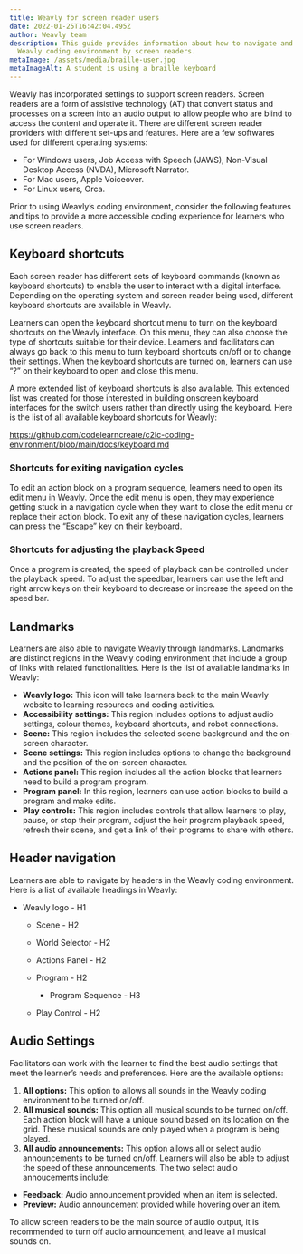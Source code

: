 ```yaml
---
title: Weavly for screen reader users
date: 2022-01-25T16:42:04.495Z
author: Weavly team
description: This guide provides information about how to navigate and use the
  Weavly coding environment by screen readers.
metaImage: /assets/media/braille-user.jpg
metaImageAlt: A student is using a braille keyboard
---
```

Weavly has incorporated settings to support screen readers. Screen readers are a form of assistive technology (AT) that convert status and processes on a screen into an audio output to allow people who are blind to access the content and operate it. There are different screen reader providers with different set-ups and features. Here are a few softwares used for different operating systems:

* For Windows users, Job Access with Speech (JAWS), Non-Visual Desktop Access (NVDA), Microsoft Narrator.
* For Mac users, Apple Voiceover.
* For Linux users, Orca.

Prior to using Weavly’s coding environment, consider the following features and tips to provide a more accessible coding experience for learners who use screen readers.

## Keyboard shortcuts

Each screen reader has different sets of keyboard commands (known as keyboard shortcuts) to enable the user to interact with a digital interface. Depending on the operating system and screen reader being used, different keyboard shortcuts are available in Weavly. 

Learners can open the keyboard shortcut menu to turn on the keyboard shortcuts on the Weavly interface. On this menu, they can also choose the type of shortcuts suitable for their device. Learners and facilitators can always go back to this menu to turn keyboard shortcuts on/off or to change their settings. When the keyboard shortcuts are turned on, learners can use “?” on their keyboard to open and close this menu. 

A more extended list of keyboard shortcuts is also available. This extended list was created for those interested in building onscreen keyboard interfaces for the switch users rather than directly using the keyboard. Here is the list of all available keyboard shortcuts for Weavly: 

<https://github.com/codelearncreate/c2lc-coding-environment/blob/main/docs/keyboard.md>

### Shortcuts for exiting navigation cycles

To edit an action block on a program sequence, learners need to open its edit menu in Weavly. Once the edit menu is open, they may experience getting stuck in a navigation cycle when they want to close the edit menu or replace their action block. To exit any of these navigation cycles, learners can press the “Escape” key on their keyboard.

### Shortcuts for adjusting the playback Speed

Once a program is created, the speed of playback can be controlled under the playback speed. To adjust the speedbar, learners can use the left and right arrow keys on their keyboard to decrease or increase the speed on the speed bar. 

## Landmarks

Learners are also able to navigate Weavly through landmarks. Landmarks are distinct regions in the Weavly coding environment that include a group of links with related functionalities. Here is the list of available landmarks in Weavly:

* **Weavly logo:** This icon will take learners back to the main Weavly website to learning resources and coding activities.
* **Accessibility settings:** This region includes options to adjust audio settings, colour themes, keyboard shortcuts, and robot connections.
* **Scene:** This region includes the selected scene background and the on-screen character. 
* **Scene settings:** This region includes options to change the background and the position of the on-screen character. 
* **Actions panel:** This region includes all the action blocks that learners need to build a program program.
* **Program panel:** In this region, learners can use action blocks to build a program and make edits. 
* **Play controls:** This region includes controls that allow learners to play, pause, or stop their program, adjust the heir program playback speed, refresh their scene, and get a link of their programs to share with others. 

## Header navigation

Learners are able to navigate by headers in the Weavly coding environment. Here is a list of available headings in Weavly:

* Weavly logo - H1

  * Scene - H2
  * World Selector - H2
  * Actions Panel - H2
  * Program - H2

    * Program Sequence [](http://7.play/) - H3
  * Play Control - H2

[](http://7.play/)

## Audio Settings

Facilitators can work with the learner to find the best audio settings that meet the learner’s needs and preferences. Here are the available options:

1. **All options:** This option to allows all sounds in the Weavly coding environment to be turned on/off.
2. **All musical sounds:** This option all musical sounds to be turned on/off. Each action block will have a unique sound based on its location on the grid. These musical sounds are only played when a program is being played.
3. **All audio announcements:** This option allows all or select audio announcements to be turned on/off. Learners will also be able to adjust the speed of these announcements. The two select audio annoucements include:

* **Feedback:** Audio announcement provided when an item is selected.
* **Preview:** Audio announcement provided while hovering over an item.

To allow screen readers to be the main source of audio output, it is recommended to turn off audio announcement, and leave all musical sounds on.